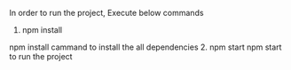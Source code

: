 In order to run the project, Execute below commands 

1. npm install

npm install cammand to install the all dependencies
2.  npm start
 npm start to run  the project 